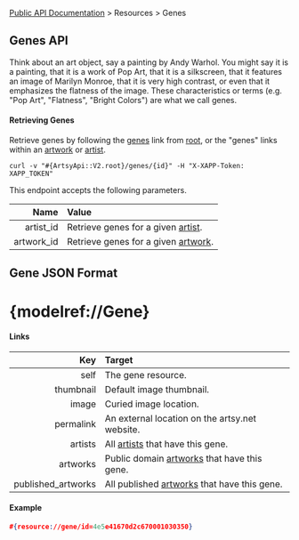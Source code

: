 [Public API Documentation](/v2) &gt; Resources &gt; Genes

## Genes API

Think about an art object, say a painting by Andy Warhol. You might say it is a painting, that it is a work of Pop Art, that it is a silkscreen, that it features an image of Marilyn Monroe, that it is very high contrast, or even that it emphasizes the flatness of the image. These characteristics or terms (e.g. "Pop Art", "Flatness", "Bright Colors") are what we call genes.

#### Retrieving Genes

Retrieve genes by following the [genes](#{ArtsyApi::V2.root}/genes) link from [root](#{ArtsyApi::V2.root}), or the "genes" links within an [artwork](/v2/docs/artworks) or [artist](/v2/docs/artists).

```
curl -v "#{ArtsyApi::V2.root}/genes/{id}" -H "X-XAPP-Token: XAPP_TOKEN"
```

This endpoint accepts the following parameters.

Name       | Value                                                             |
----------:|:------------------------------------------------------------------|
artist_id  | Retrieve genes for a given [artist](/v2/docs/artists).               |
artwork_id | Retrieve genes for a given [artwork](/v2/docs/artworks).             |

## Gene JSON Format

# {modelref://Gene}

#### Links

Key                | Target                                                          |
------------------:|:----------------------------------------------------------------|
self               | The gene resource.                                              |
thumbnail          | Default image thumbnail.                                        |
image              | Curied image location.                                          |
permalink          | An external location on the artsy.net website.                  |
artists            | All [artists](/v2/docs/artists) that have this gene.               |
artworks           | Public domain [artworks](/v2/docs/artworks) that have this gene.   |
published_artworks | All published [artworks](/v2/docs/artworks) that have this gene.   |

#### Example

``` json
#{resource://gene/id=4e5e41670d2c670001030350}
```
